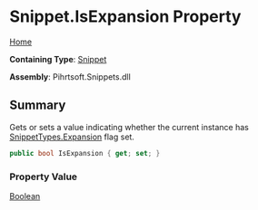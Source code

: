 # Snippet\.IsExpansion Property

[Home](../../../../README.md)

**Containing Type**: [Snippet](../README.md)

**Assembly**: Pihrtsoft\.Snippets\.dll

## Summary

Gets or sets a value indicating whether the current instance has [SnippetTypes.Expansion](../../SnippetTypes/Expansion/README.md) flag set\.

```csharp
public bool IsExpansion { get; set; }
```

### Property Value

[Boolean](https://docs.microsoft.com/en-us/dotnet/api/system.boolean)

